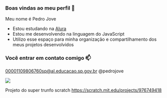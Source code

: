 ### Boas vindas ao meu perfil 🥇

Meu nome é Pedro Jove

- Estou estudando na [Alura](https://www.alura.com.br)
- Estou me desenvolvendo na linguagem do JavaScript
- Utilizo esse espaço para minha organização e compartilhamento dos meus projetos desenvolvidos

### Você entrar em contato comigo 📫

00001109806760sp@al.educacao.sp.gov.br
@pedrojove


![](https://media1.tenor.com/m/WFnd-81I2U4AAAAd/tyrese-haliburton-push-it-down.gif)


Projeto do super trunfo scratch
https://scratch.mit.edu/projects/976749418

